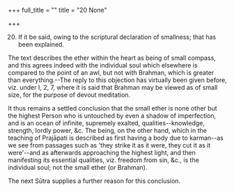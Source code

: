 +++
full_title = ""
title = "20 None"

+++


20. If it be said, owing to the scriptural declaration of smallness; that has been explained.

The text describes the ether within the heart as being of small compass, and this agrees indeed with the individual soul which elsewhere is compared to the point of an awl, but not with Brahman, which is greater than everything.--The reply to this objection has virtually been given before, viz. under I, 2, 7, where it is said that Brahman may be viewed as of small size, for the purpose of devout meditation.

It thus remains a settled conclusion that the small ether is none other but the highest Person who is untouched by even a shadow of imperfection, and is an ocean of infinite, supremely exalted, qualities--knowledge, strength, lordly power, &c. The being, on the other hand, which in the teaching of Prajāpati is described as first having a body due to karman--as we see from passages such as 'they strike it as it were, they cut it as it were'--and as afterwards approaching the highest light, and then manifesting its essential qualities, viz. freedom from sin, &c., is the individual soul; not the small ether (or Brahman).

The next Sūtra supplies a further reason for this conclusion.

